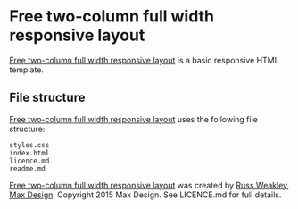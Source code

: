 # Free two-column full width responsive layout

[Free two-column full width responsive layout](https://github.com/russmaxdesign/example-layout-two-full) is a basic responsive HTML template.

## File structure

[Free two-column full width responsive layout](https://github.com/russmaxdesign/example-layout-two-full) uses the following file structure:

	styles.css
	index.html
	licence.md
	readme.md

[Free two-column full width responsive layout](https://github.com/russmaxdesign/example-layout-two-full) was created by [Russ Weakley](https://twitter.com/russmaxdesign), [Max Design](http://maxdesign.com.au/). Copyright 2015 Max Design. See LICENCE.md for full details.